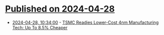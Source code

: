 # [Published on 2024-04-28](index.md)

* [2024-04-28, 10:34:00](https://soylentnews.org/article.pl?sid=24/04/27/0240250&from=rss) - [TSMC Readies Lower-Cost 4nm Manufacturing Tech: Up To 8.5% Cheaper ](https://soylentnews.org/article.pl?sid=24/04/27/0240250&from=rss)
